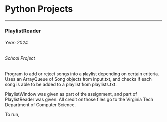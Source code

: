 # Python Projects  

-----------------------

### PlaylistReader
###### Year: 2024
###### School Project

Program to add or reject songs into a playlist depending on certain criteria. Uses an ArrayQueue of Song objects from input.txt, and checks if each song is able to be added to a playlist from playlists.txt.  

PlaylistWindow was given as part of the assignment, and part of PlaylistReader was given. All credit on those files go to the Virginia Tech Department of Computer Science.  

To run, 
